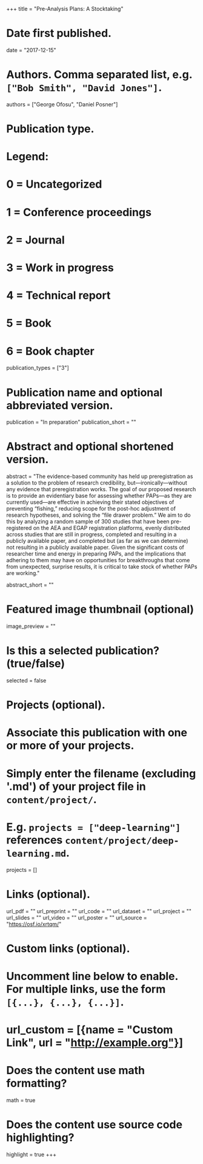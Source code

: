 +++
title = "Pre-Analysis Plans: A Stocktaking"

# Date first published.
date = "2017-12-15"

# Authors. Comma separated list, e.g. `["Bob Smith", "David Jones"]`.
authors = ["George Ofosu", "Daniel Posner"]

# Publication type.
# Legend:
# 0 = Uncategorized
# 1 = Conference proceedings
# 2 = Journal
# 3 = Work in progress
# 4 = Technical report
# 5 = Book
# 6 = Book chapter
publication_types = ["3"]

# Publication name and optional abbreviated version.
publication = "In preparation"
publication_short = ""

# Abstract and optional shortened version.

abstract = "The evidence-based community has held up preregistration as a solution to the problem of research credibility, but—ironically—without any evidence that preregistration works. The goal of our proposed research is to provide an evidentiary base for assessing whether PAPs—as they are currently used—are effective in achieving their stated objectives of preventing “fishing,” reducing scope for the post-hoc adjustment of research hypotheses, and solving the “file drawer problem.” We aim to do this by analyzing a random sample of 300 studies that have been pre-registered on the AEA and EGAP registration platforms, evenly distributed across studies that are still in progress, completed and resulting in a publicly available paper, and completed but (as far as we can determine) not resulting in a publicly available paper. Given the significant costs of researcher time and energy in preparing PAPs, and the implications that adhering to them may have on opportunities for breakthroughs that come from unexpected, surprise results, it is critical to take stock of whether PAPs are working."

abstract_short = ""

# Featured image thumbnail (optional)
image_preview = ""

# Is this a selected publication? (true/false)
selected = false

# Projects (optional).
#   Associate this publication with one or more of your projects.
#   Simply enter the filename (excluding '.md') of your project file in `content/project/`.
#   E.g. `projects = ["deep-learning"]` references `content/project/deep-learning.md`.
projects = []

# Links (optional).
url_pdf = ""
url_preprint = ""
url_code = ""
url_dataset = ""
url_project = ""
url_slides = ""
url_video = ""
url_poster = ""
url_source = "https://osf.io/xrtqm/"

# Custom links (optional).
#   Uncomment line below to enable. For multiple links, use the form `[{...}, {...}, {...}]`.
# url_custom = [{name = "Custom Link", url = "http://example.org"}]

# Does the content use math formatting?
math = true

# Does the content use source code highlighting?
highlight = true
+++
